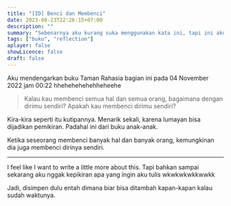 ```yaml
---
title: "[ID] Benci dan Membenci"
date: 2023-08-23T22:26:15+07:00
description: "" 
summary: "Sebenarnya aku kurang suka menggunakan kata ini, tapi ini aku dapatkan dari sebuah buku anak-anak. Kupikir bisa jadi renungan juga, jadi aku catat."
tags: ["buku", "reflection"]
aplayer: false
showLicence: false
draft: false
---
```


Aku mendengarkan buku Taman Rahasia bagian ini pada 04 November 2022 jam 00:22 hhehehehehehheheehe

>Kalau kau membenci semua hal dan semua orang, bagaimana dengan dirimu sendiri? Apakah kau membenci dirimu sendiri?

Kira-kira seperti itu kutipannya. Menarik sekali, karena lumayan bisa dijadikan pemikiran. Padahal ini dari buku anak-anak.

Ketika seseorang membenci banyak hal dan banyak orang, kemungkinan dia juga membenci dirinya sendiri.

---

I feel like I want to write a little more about this. Tapi bahkan sampai sekarang aku nggak kepikiran apa yang ingin aku tulis wkwkwkwkkwwkk

Jadi, disimpen dulu entah dimana biar bisa  ditambah kapan-kapan kalau sudah waktunya.